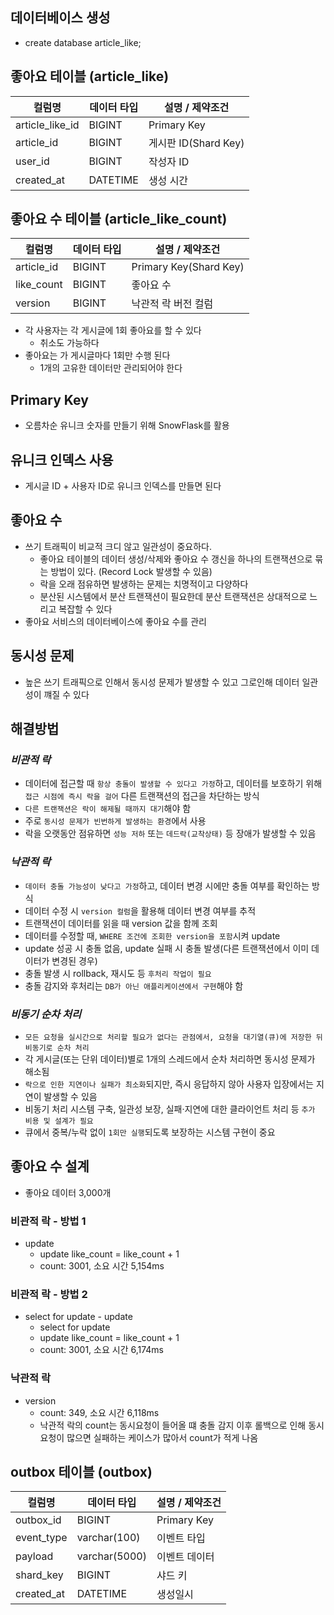 ## 데이터베이스 생성
- create database article_like;

## 좋아요 테이블 (article_like)
| 컬럼명             | 데이터 타입     | 설명 / 제약조건       |
|-----------------|---------------|-------------------|
| article_like_id | BIGINT        | Primary Key       |
| article_id      | BIGINT        | 게시판 ID(Shard Key) |
| user_id         | BIGINT        | 작성자 ID            |
| created_at      | DATETIME      | 생성 시간             |

## 좋아요 수 테이블 (article_like_count)
| 컬럼명        | 데이터 타입     | 설명 / 제약조건              |
|------------|---------------|------------------------|
| article_id | BIGINT        | Primary Key(Shard Key) |
| like_count | BIGINT        | 좋아요 수                  |
| version    | BIGINT      | 낙관적 락 버전 컬럼            |

- 각 사용자는 각 게시글에 1회 좋아요를 할 수 있다
  - 취소도 가능하다
- 좋아요는 가 게시글마다 1회만 수행 된다
  - 1개의 고유한 데이터만 관리되어야 한다


## Primary Key
- 오름차순 유니크 숫자를 만들기 위해 SnowFlask를 활용

## 유니크 인덱스 사용
- 게시글 ID + 사용자 ID로 유니크 인덱스를 만들면 된다

## 좋아요 수
- 쓰기 트래픽이 비교적 크디 않고 일관성이 중요하다.
  - 좋아요 테이블의 데이터 생성/삭제와 좋아요 수 갱신을 하나의 트랜잭션으로 묶는 방법이 있다. (Record Lock 발생할 수 있음)
  - 락을 오래 점유하면 발생하는 문제는 치명적이고 다양하다
  - 분산된 시스템에서 분산 트랜잭션이 필요한데 분산 트랜잭션은 상대적으로 느리고 복잡할 수 있다
- 좋아요 서비스의 데이터베이스에 좋아요 수를 관리

## 동시성 문제
- 높은 쓰기 트래픽으로 인해서 동시성 문제가 발생할 수 있고 그로인해 데이터 일관성이 꺠질 수 있다

## 해결방법
### _비관적 락_
- 데이터에 접근할 때 `항상 충돌이 발생할 수 있다고 가정`하고, 데이터를 보호하기 위해 `접근 시점에 즉시 락을 걸어` 다른 트랜잭션의 접근을 차단하는 방식
- `다른 트랜잭션은 락이 해제될 때까지 대기`해야 함
- 주로 `동시성 문제가 빈번하게 발생하는 환경`에서 사용
- 락을 오랫동안 점유하면 `성능 저하` 또는 `데드락(교착상태)` 등 장애가 발생할 수 있음

### _낙관적 락_
- `데이터 충돌 가능성이 낮다고 가정`하고, 데이터 변경 시에만 충돌 여부를 확인하는 방식
- 데이터 수정 시 `version 컬럼`을 활용해 데이터 변경 여부를 추적
- 트랜잭션이 데이터를 읽을 때 version 값을 함께 조회
- 데이터를 수정할 때, `WHERE 조건에 조회한 version을 포함`시켜 update
- update 성공 시 충돌 없음, update 실패 시 충돌 발생(다른 트랜잭션에서 이미 데이터가 변경된 경우)
- 충돌 발생 시 rollback, 재시도 등 `후처리 작업이 필요`
- 충돌 감지와 후처리는 `DB가 아닌 애플리케이션에서 구현`해야 함

### _비동기 순차 처리_
- `모든 요청을 실시간으로 처리할 필요가 없다는 관점에서, 요청을 대기열(큐)에 저장한 뒤 비동기로 순차 처리`
- 각 게시글(또는 단위 데이터)별로 1개의 스레드에서 순차 처리하면 동시성 문제가 해소됨
- `락으로 인한 지연이나 실패가 최소화`되지만, 즉시 응답하지 않아 사용자 입장에서는 지연이 발생할 수 있음
- 비동기 처리 시스템 구축, 일관성 보장, 실패·지연에 대한 클라이언트 처리 등 `추가 비용 및 설계가 필요`
- 큐에서 중복/누락 없이 `1회만 실행`되도록 보장하는 시스템 구현이 중요


## 좋아요 수 설계
- 좋아요 데이터 3,000개

### 비관적 락 - 방법 1
- update
  - update like_count = like_count + 1
  - count: 3001, 소요 시간 5,154ms

### 비관적 락 - 방법 2
- select for update - update
  - select for update 
  - update like_count = like_count + 1
  - count: 3001, 소요 시간 6,174ms

### 낙관적 락
- version
  - count: 349, 소요 시간 6,118ms
  - 낙관적 락의 count는 동시요청이 들어올 떄 충돌 감지 이후 롤백으로 인해 동시요청이 많으면 실패하는 케이스가 많아서 count가 적게 나옴


## outbox 테이블 (outbox)
| 컬럼명        | 데이터 타입        | 설명 / 제약조건   |
|------------|---------------|-------------|
| outbox_id  | BIGINT        | Primary Key |
| event_type | varchar(100)  | 이벤트 타입      |
| payload    | varchar(5000) | 이벤트 데이터     |
| shard_key  | BIGINT        | 샤드 키        |
| created_at | DATETIME      | 생성일시        |
